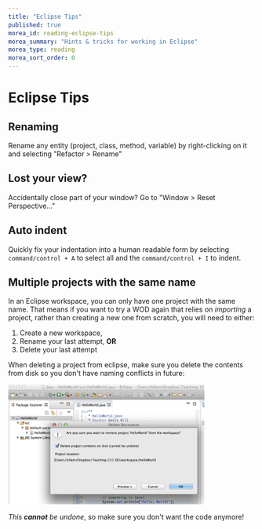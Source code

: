 ```yaml
---
title: "Eclipse Tips"
published: true
morea_id: reading-eclipse-tips
morea_summary: "Hints & tricks for working in Eclipse"
morea_type: reading
morea_sort_order: 0
---
```


# Eclipse Tips

## Renaming

Rename any entity (project, class, method, variable) by right-clicking on it and selecting "Refactor > Rename"

## Lost your view?

Accidentally close part of your window? Go to "Window > Reset Perspective..."

## Auto indent

Quickly fix your indentation into a human readable form by selecting `command/control + A` to select all and the `command/control + I` to indent.

## Multiple projects with the same name

In an Eclipse workspace, you can only have one project with the same name. That means if you want to try a WOD again that relies on *importing* a project, rather than creating a new one from scratch, you will need to either:

1. Create a new workspace,
2. Rename your last attempt, **OR**
3. Delete your last attempt

When deleting a project from eclipse, make sure you delete the contents from disk so you don't have naming conflicts in future:

<a href="../01.WOD-intro/delete-project.png"><img src="../01.WOD-intro/delete-project.png" width="400"/></a>

*This **cannot** be undone*, so make sure you don't want the code anymore!
